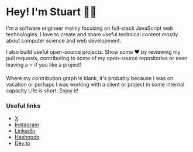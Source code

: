 # Hey! I'm Stuart 👋🏿

I'm a software engineer mainly focusing on full-stack JavaScript web technologies. I love to create and share useful technical content mostly about computer science and web development.

I also build useful open-source projects. Show some ❤️ by reviewing my pull requests, contributing to some of my open-source repositories or even leaving a ⭐ if you like a project!

Where my contribution graph is blank, it's probably because I was on vacation or perhaps I was working with a client or project in some internal capacity Life is short. Enjoy it!

### Useful links
* [X](https://x.com/stuartmuyambi)
* [Instagram](https://instagram.com/stuartmuyambi)
* [LinkedIn](https://linkedin.com/in/stuartmuyambi)
* [Hashnode](https://hashnode.com/@stuartmuyambi)
* [Dev.to](https://dev.to/stuartmuyambi)
